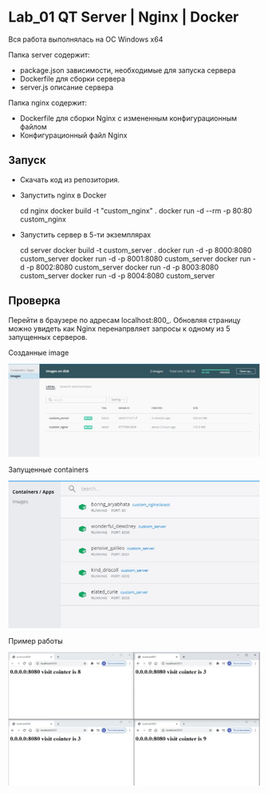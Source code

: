 # Lab_01 QT Server | Nginx | Docker

Вся работа выполнялась на ОС Windows x64

Папка server содержит:
 - package.json зависимости, необходимые для запуска сервера
 - Dockerfile для сборки сервера
 - server.js описание сервера
 
Папка nginx содержит:
 - Dockerfile для сборки Nginx с измененным конфигурационным файлом
 - Конфигурационный файл Nginx


## Запуск

* Скачать код из репозитория.
* Запустить nginx в Docker



    cd nginx
    docker build -t "custom_nginx" .
    docker run -d --rm -p 80:80 custom_nginx 

    
* Запустить сервер в 5-ти экземплярах
    
    
    
    cd server 
    docker build -t custom_server .
    docker run -d -p 8000:8080 custom_server 
    docker run -d -p 8001:8080 custom_server
    docker run -d -p 8002:8080 custom_server
    docker run -d -p 8003:8080 custom_server
    docker run -d -p 8004:8080 custom_server
    
## Проверка

Перейти в браузере по адресам localhost:800_. 
Обновляя страницу можно увидеть как Nginx перенапрвляет запросы к одному из 5 запущенных серверов.

Созданные image

![alt text](img/images.JPG)

Запущенные containers

![alt text](img/containers.JPG)

Пример работы

![alt text](img/work.JPG)

